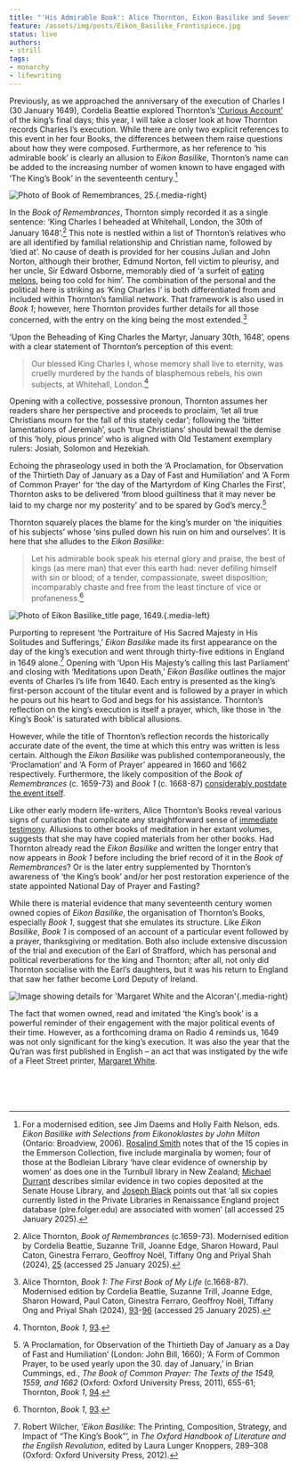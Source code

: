 ```yaml
---
title: "'His Admirable Book': Alice Thornton, Eikon Basilike and Seventeenth-Century Women's Books"
feature: /assets/img/posts/Eikon_Basilike_Frontispiece.jpg 
status: live
authors:
- strill
tags:
- monarchy
- lifewriting
---
```


Previously, as we approached the anniversary of the execution of Charles I (30 January 1649), Cordelia Beattie explored Thornton’s [‘Curious Account’](https://thornton.kdl.kcl.ac.uk/posts/blog/2023-01-27-last-days-charlesI) of the king’s final days; this year, I will take a closer look at how Thornton records Charles I’s execution. While there are only two explicit references to this event in her four Books, the differences between them raise questions about how they were composed. Furthermore, as her reference to ‘his admirable book’ is clearly an allusion to *Eikon Basilike*, Thornton’s name can be added to the increasing number of women known to have engaged with ‘The King’s Book’ in the seventeenth century.[^1]

![Photo of *Book of Remembrances*, 25.]({{"/assets/img/posts/BookRem_25.jpg"|url}} "Alice Thornton, Book of Remembrances, 25. © Derek Beattie"){.media-right}

In the *Book of Remembrances*, Thornton simply recorded it as a single sentence: ‘King Charles I beheaded at Whitehall, London, the 30th of January 1648’.[^2] This note is nestled within a list of Thornton’s relatives who are all identified by familial relationship and Christian name, followed by ‘died at’. No cause of death is provided for her cousins Julian and John Norton, although their brother, Edmund Norton, fell victim to pleurisy, and her uncle, Sir Edward Osborne, memorably died of ‘a surfeit of [eating melons](https://www.historyworkshop.org.uk/food/forbidden-fruit/), being too cold for him’. The combination of the personal and the political here is striking as ‘King Charles I’ is both differentiated from and included within Thornton’s familial network. That framework is also used in *Book 1*; however, here Thornton provides further details for all those concerned, with the entry on the king being the most extended.[^3]  

‘Upon the Beheading of King Charles the Martyr, January 30th, 1648’, opens with a clear statement of Thornton’s perception of this event:

>Our blessed King Charles I, whose memory shall live to eternity, was cruelly murdered by the hands of blasphemous rebels, his own subjects, at Whitehall, London.[^4] 

Opening with a collective, possessive pronoun, Thornton assumes her readers share her perspective and proceeds to proclaim, ‘let all true Christians mourn for the fall of this stately cedar’; following the ‘bitter lamentations of Jeremiah’, such ‘true Christians’ should bewail the demise of this ‘holy, pious prince’ who is aligned with Old Testament exemplary rulers: Josiah, Solomon and Hezekiah.

Echoing the phraseology used in both the ‘A Proclamation, for Observation of the Thirtieth Day of January as a Day of Fast and Humiliation’ and ‘A Form of Common Prayer' for ‘the day of the Martyrdom of King Charles the First’, Thornton asks to be delivered ‘from blood guiltiness that it may never be laid to my charge nor my posterity’ and to be spared by God’s mercy.[^5] 

Thornton squarely places the blame for the king’s murder on ‘the iniquities of his subjects’ whose ‘sins pulled down his ruin on him and ourselves’. It is here that she alludes to the *Eikon Basilike*:

>Let his admirable book speak his eternal glory and praise, the best of kings (as mere man) that ever this earth had: never defiling himself with sin or blood; of a tender, compassionate, sweet disposition; incomparably chaste and free from the least tincture of vice or profaneness.[^6]

![Photo of *Eikon Basilike*_title page, 1649.]({{"/assets/img/posts/Eikon_Basilike_1649.jpg"|url}} "Title page of *Eikon Basilike*. © Public domain, via Wikimedia Commons"){.media-left}


Purporting to represent ‘the Portraiture of His Sacred Majesty in His Solitudes and Sufferings,’ *Eikon Basilike* made its first appearance on the day of the king’s execution and went through thirty-five editions in England in 1649 alone.[^7] Opening with ‘Upon His Majesty’s calling this last Parliament’ and closing with ‘Meditations upon Death,’ *Eikon Basilike* outlines the major events of Charles I’s life from 1640.  Each entry is presented as the king’s first-person account of the titular event and is followed by a prayer in which he pours out his heart to God and begs for his assistance. Thornton’s reflection on the king’s execution is itself a prayer, which, like those in ‘the King’s Book’ is saturated with biblical allusions.

However, while the title of Thornton’s reflection records the historically accurate date of the event, the time at which this entry was written is less certain. Although the *Eikon Basilike* was published contemporaneously, the ‘Proclamation’ and ‘A Form of Prayer’ appeared in 1660 and 1662 respectively. Furthermore, the likely composition of the *Book of Remembrances* (c. 1659-73) and *Book 1* (c. 1668-87) [considerably postdate the event itself](https://thornton.kdl.kcl.ac.uk/books/).

Like other early modern life-writers, Alice Thornton’s Books reveal various signs of curation that complicate any straightforward sense of [immediate testimony](https://thornton.kdl.kcl.ac.uk/posts/blog/2024-12-17-alice-thornton-memory-pain/).  Allusions to other books of meditation in her extant volumes, suggests that she may have copied materials from her other books. Had Thornton already read the *Eikon Basilike* and written the longer entry that now appears in *Book 1* before including the brief record of it in the *Book of Remembrances*? Or is the later entry supplemented by Thornton’s awareness of ‘the King’s book’ and/or her post restoration experience of the state appointed National Day of Prayer and Fasting?

While there is material evidence that many seventeenth century women owned copies of *Eikon Basilike*, the organisation of Thornton’s Books, especially *Book 1*, suggest that she emulates its structure.  Like *Eikon Basilike*, *Book 1* is composed of an account of a particular event followed by a prayer, thanksgiving or meditation. Both also include extensive discussion of the trial and execution of the Earl of Strafford, which has personal and political reverberations for the king and Thornton; after all, not only did Thornton socialise with the Earl’s daughters, but it was his return to England that saw her father become Lord Deputy of Ireland.  


![Image showing details for 'Margaret White and the Alcoran']({{"/assets/img/posts/Radio4_Alcoran.jpg"|url}} "Screenshot of BBC advertisement"){.media-right}

The fact that women owned, read and imitated ‘the King’s book’ is a powerful reminder of their engagement with the major political events of their time. However, as a forthcoming drama on Radio 4 reminds us, 1649 was not only significant for the king’s execution. It was also the year that the Qu’ran was first published in English – an act that was instigated by the wife of a Fleet Street printer, [Margaret White](https://www.bbc.co.uk/programmes/m0027k0z).
<br>
<br>
<br>
<br>
<br>
[^1]: For a modernised edition, see Jim Daems and Holly Faith Nelson, eds. *Eikon Basilike with Selections from Eikonoklastes by John Milton* (Ontario: Broadview, 2006). [Rosalind Smith](https://emmersoncollection.cems.anu.edu.au/2022/05/ownership-gift-and-witness-early-modern-womens-marginalia-in-the-eikon-basilike/) notes that of the 15 copies in the Emmerson Collection, five include marginalia by women; four of those at the Bodleian Library ‘have clear evidence of ownership by women’ as does one in the Turnbull library in New Zealand; [Michael Durrant](https://earlymodernfemalebookownership.wordpress.com/2023/12/22/eikon-basilike-the-pourtraicture-of-his-sacred-majestie-in-his-solitudes-and-sufferings-1648-9/) describes similar evidence in two copies deposited at the Senate House Library, and [Joseph Black](https://earlymodernfemalebookownership.wordpress.com/2022/07/28/charles-i-eikon-basilike-1649-2/) points out that ‘all six copies currently listed in the Private Libraries in Renaissance England project database (plre.folger.edu) are associated with women’ (all accessed 25 January 2025).

[^2]: Alice Thornton, *Book of Remembrances* (c.1659-73). Modernised edition by Cordelia Beattie, Suzanne Trill, Joanne Edge, Sharon Howard, Paul Caton, Ginestra Ferraro, Geoffroy Noël, Tiffany Ong and Priyal Shah (2024), [25](https://thornton.kdl.kcl.ac.uk/edition/?&p0.lo=p.25&p0.vi=modern) (accessed 25 January 2025). 

[^3]: Alice Thornton, *Book 1: The First Book of My Life* (c.1668-87). Modernised edition by Cordelia Beattie, Suzanne Trill, Joanne Edge, Sharon Howard, Paul Caton, Ginestra Ferraro, Geoffroy Noël, Tiffany Ong and Priyal Shah (2024), [93](https://thornton.kdl.kcl.ac.uk/edition/?p0.do=book_one&p0.lo=p.93&p0.vi=modern)-[96](https://thornton.kdl.kcl.ac.uk/edition/?p0.do=book_one&p0.lo=p.96&p0.vi=modern) (accessed 25 January 2025).

[^4]: Thornton, *Book 1*, [93](https://thornton.kdl.kcl.ac.uk/edition/?p0.do=book_one&p0.lo=p.93&p0.vi=modern). 

[^5]: ‘A Proclamation, for Observation of the Thirtieth Day of January as a Day of Fast and Humiliation’ (London: John Bill, 1660); ‘A Form of Common Prayer, to be used yearly upon the 30. day of January,’ in Brian Cummings, ed., *The Book of Common Prayer: The Texts of the 1549, 1559, and 1662* (Oxford: Oxford University Press, 2011), 655-61; Thornton, *Book 1*, [94](https://thornton-stg.kdl.kcl.ac.uk/edition/?p0.do=book_one&p0.lo=p.94&p0.vi=modern).

[^6]: Thornton, *Book 1*, [93](https://thornton.kdl.kcl.ac.uk/edition/?p0.do=book_one&p0.lo=p.93&p0.vi=modern).

[^7]: Robert Wilcher, ‘*Eikon Basilike*: The Printing, Composition, Strategy, and Impact of “The King’s Book”’, in *The Oxford Handbook of Literature and the English Revolution*, edited by Laura Lunger Knoppers, 289–308 (Oxford: Oxford University Press, 2012).

